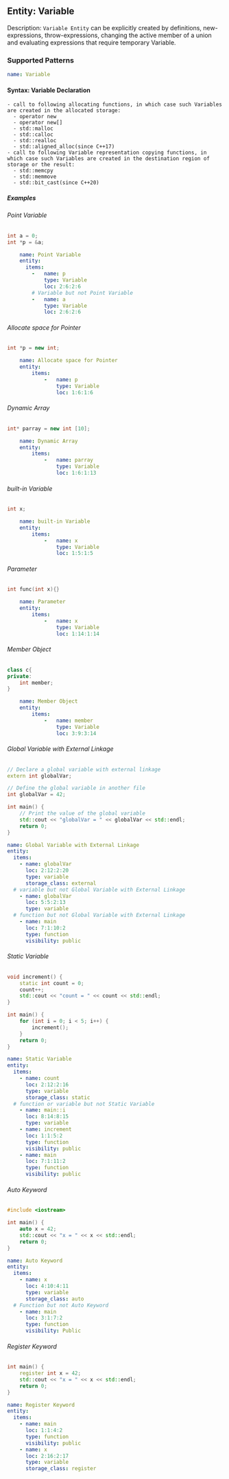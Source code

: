 ## Entity: Variable

Description: `Variable Entity` can be explicitly created by definitions, new-expressions, throw-expressions, changing the active member of a union and evaluating expressions that require temporary Variable.
### Supported Patterns

```yaml
name: Variable
```

#### Syntax: Variable Declaration
```text
- call to following allocating functions, in which case such Variables are created in the allocated storage:
  - operator new
  - operator new[]
  - std::malloc
  - std::calloc
  - std::realloc
  - std::aligned_alloc(since C++17)
- call to following Variable representation copying functions, in which case such Variables are created in the destination region of storage or the result:
  - std::memcpy
  - std::memmove
  - std::bit_cast(since C++20)
```

##### Examples

###### Point Variable
```CPP
int a = 0;
int *p = &a;
```

```yaml
    name: Point Variable
    entity:
      items:
        -   name: p
            type: Variable
            loc: 2:6:2:6
        # Variable but not Point Variable
        -   name: a
            type: Variable
            loc: 2:6:2:6
```

###### Allocate space for Pointer
```CPP
int *p = new int;
```

```yaml
    name: Allocate space for Pointer
    entity:
        items:
            -   name: p
                type: Variable
                loc: 1:6:1:6
```

###### Dynamic Array
```CPP
int* parray = new int [10];
```

```yaml
    name: Dynamic Array
    entity:
        items:
            -   name: parray
                type: Variable
                loc: 1:6:1:13
```

###### built-in Variable
```CPP
int x;
```

```yaml
    name: built-in Variable
    entity:
        items:
            -   name: x
                type: Variable
                loc: 1:5:1:5
```

###### Parameter
```CPP
int func(int x){}
```

```yaml
    name: Parameter
    entity:
        items:
            -   name: x
                type: Variable
                loc: 1:14:1:14
```

###### Member Object
```CPP
class c{
private:
    int member;
}
```

```yaml
    name: Member Object
    entity:
        items:
            -   name: member
                type: Variable
                loc: 3:9:3:14
```


###### Global Variable with External Linkage
```CPP
// Declare a global variable with external linkage
extern int globalVar;

// Define the global variable in another file
int globalVar = 42;

int main() {
    // Print the value of the global variable
    std::cout << "globalVar = " << globalVar << std::endl;
    return 0;
}
```

```yaml
name: Global Variable with External Linkage
entity:
  items:
    - name: globalVar
      loc: 2:12:2:20
      type: variable
      storage_class: external
  # variable but not Global Variable with External Linkage
    - name: globalVar
      loc: 5:5:2:13
      type: variable
  # function but not Global Variable with External Linkage
    - name: main
      loc: 7:1:10:2
      type: function
      visibility: public
```

###### Static Variable
```CPP
void increment() {
    static int count = 0;
    count++;
    std::cout << "count = " << count << std::endl;
}

int main() {
    for (int i = 0; i < 5; i++) {
        increment();
    }
    return 0;
}
```

```yaml
name: Static Variable
entity:
  items:
    - name: count
      loc: 2:12:2:16
      type: variable
      storage_class: static
  # function or variable but not Static Variable
    - name: main::i
      loc: 8:14:8:15
      type: variable
    - name: increment
      loc: 1:1:5:2
      type: function
      visibility: public
    - name: main
      loc: 7:1:11:2
      type: function
      visibility: public
```


###### Auto Keyword
```CPP
#include <iostream>

int main() {
    auto x = 42;
    std::cout << "x = " << x << std::endl;
    return 0;
}
```

```yaml
name: Auto Keyword
entity:
  items:
    - name: x
      loc: 4:10:4:11
      type: variable
      storage_class: auto
  # Function but not Auto Keyword
    - name: main
      loc: 3:1:7:2
      type: function
      visibility: Public
```

###### Register Keyword
```CPP
int main() {
    register int x = 42;
    std::cout << "x = " << x << std::endl;
    return 0;
}
```

```yaml
name: Register Keyword
entity:
  items:
    - name: main
      loc: 1:1:4:2
      type: function
      visibility: public
    - name: x
      loc: 2:16:2:17
      type: variable
      storage_class: register
```
